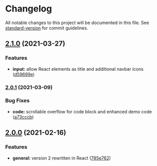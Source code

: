 # Changelog

All notable changes to this project will be documented in this file. See [standard-version](https://github.com/conventional-changelog/standard-version) for commit guidelines.

## [2.1.0](https://github.com/tobua/exmpl/compare/v2.0.1...v2.1.0) (2021-03-27)


### Features

* **input:** allow React elements as title and additional navbar icons ([d59699e](https://github.com/tobua/exmpl/commit/d59699e1a5e692a6497a30f966992aab5a70d977))

### [2.0.1](https://github.com/tobua/exmpl/compare/v2.0.0...v2.0.1) (2021-03-09)


### Bug Fixes

* **code:** scrollable overflow for code block and enhanced demo code ([a73cccb](https://github.com/tobua/exmpl/commit/a73cccbeb79500d604728d3dc2ef6e0dc9e3dc49))

## [2.0.0](https://github.com/tobua/exmpl/compare/v1.0.1...v2.0.0) (2021-02-16)


### Features

* **general:** version 2 rewritten in React ([785e762](https://github.com/tobua/exmpl/commit/785e7627f809dd4847ae31b03e3bee94732e0af6))
